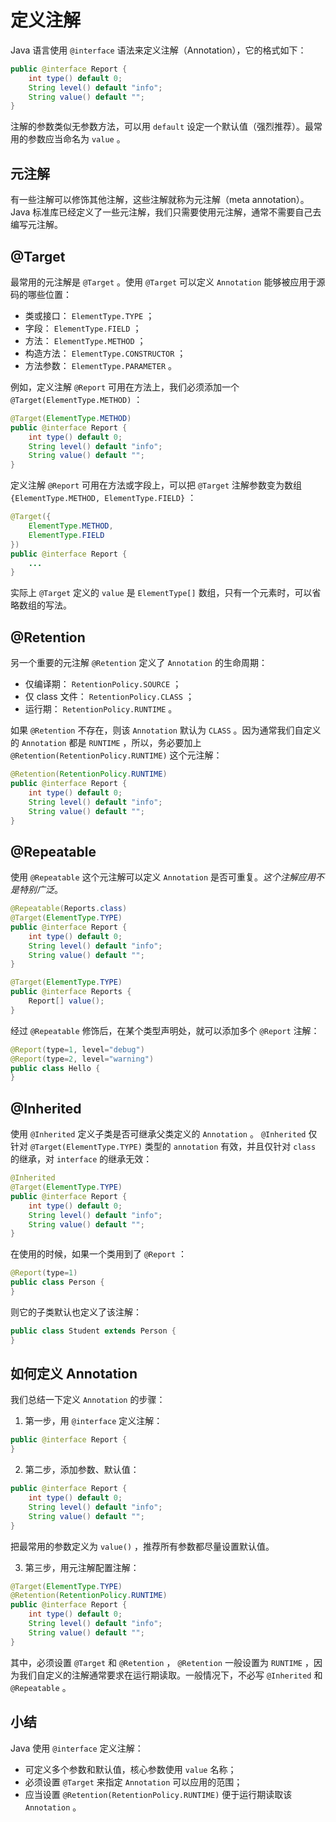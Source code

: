 # **定义注解**

Java 语言使用 `@interface` 语法来定义注解（Annotation），它的格式如下：

```java
public @interface Report {
    int type() default 0;
    String level() default "info";
    String value() default "";
}
```

注解的参数类似无参数方法，可以用 `default` 设定一个默认值（强烈推荐）。最常用的参数应当命名为 `value` 。

## 元注解

有一些注解可以修饰其他注解，这些注解就称为元注解（meta annotation）。Java 标准库已经定义了一些元注解，我们只需要使用元注解，通常不需要自己去编写元注解。


## @Target

最常用的元注解是 `@Target` 。使用 `@Target` 可以定义 `Annotation` 能够被应用于源码的哪些位置：

- 类或接口： `ElementType.TYPE` ；
- 字段： `ElementType.FIELD` ；
- 方法： `ElementType.METHOD` ；
- 构造方法： `ElementType.CONSTRUCTOR` ；
- 方法参数： `ElementType.PARAMETER` 。


例如，定义注解 `@Report` 可用在方法上，我们必须添加一个 `@Target(ElementType.METHOD)` ：

```java
@Target(ElementType.METHOD)
public @interface Report {
    int type() default 0;
    String level() default "info";
    String value() default "";
}
```

定义注解 `@Report` 可用在方法或字段上，可以把 `@Target` 注解参数变为数组 `{ElementType.METHOD, ElementType.FIELD}` ：

```java
@Target({
    ElementType.METHOD,
    ElementType.FIELD
})
public @interface Report {
    ...
}
```

实际上 `@Target` 定义的 `value` 是 `ElementType[]` 数组，只有一个元素时，可以省略数组的写法。


## @Retention

另一个重要的元注解 `@Retention` 定义了 `Annotation` 的生命周期：

- 仅编译期： `RetentionPolicy.SOURCE` ；
- 仅 class 文件： `RetentionPolicy.CLASS` ；
- 运行期： `RetentionPolicy.RUNTIME` 。


如果 `@Retention` 不存在，则该 `Annotation` 默认为 `CLASS` 。因为通常我们自定义的 `Annotation` 都是 `RUNTIME` ，所以，务必要加上 `@Retention(RetentionPolicy.RUNTIME)` 这个元注解：

```java
@Retention(RetentionPolicy.RUNTIME)
public @interface Report {
    int type() default 0;
    String level() default "info";
    String value() default "";
}
```

## @Repeatable

使用 `@Repeatable` 这个元注解可以定义 `Annotation` 是否可重复。*这个注解应用不是特别广泛*。

```java
@Repeatable(Reports.class)
@Target(ElementType.TYPE)
public @interface Report {
    int type() default 0;
    String level() default "info";
    String value() default "";
}

@Target(ElementType.TYPE)
public @interface Reports {
    Report[] value();
}
```

经过 `@Repeatable` 修饰后，在某个类型声明处，就可以添加多个 `@Report` 注解：

```java
@Report(type=1, level="debug")
@Report(type=2, level="warning")
public class Hello {
}
```


## @Inherited

使用 `@Inherited` 定义子类是否可继承父类定义的 `Annotation` 。 `@Inherited` 仅针对 `@Target(ElementType.TYPE)` 类型的 `annotation` 有效，并且仅针对 `class` 的继承，对 `interface` 的继承无效：


```java
@Inherited
@Target(ElementType.TYPE)
public @interface Report {
    int type() default 0;
    String level() default "info";
    String value() default "";
}
```

在使用的时候，如果一个类用到了 `@Report` ：

```java
@Report(type=1)
public class Person {
}
```

则它的子类默认也定义了该注解：

```java
public class Student extends Person {
}
```


## 如何定义 Annotation

我们总结一下定义 `Annotation` 的步骤：

1. 第一步，用 `@interface` 定义注解：

```java
public @interface Report {
}
```

2. 第二步，添加参数、默认值：

```java
public @interface Report {
    int type() default 0;
    String level() default "info";
    String value() default "";
}
```

把最常用的参数定义为 `value()` ，推荐所有参数都尽量设置默认值。

3. 第三步，用元注解配置注解：

```java
@Target(ElementType.TYPE)
@Retention(RetentionPolicy.RUNTIME)
public @interface Report {
    int type() default 0;
    String level() default "info";
    String value() default "";
}
```

其中，必须设置 `@Target` 和 `@Retention` ， `@Retention` 一般设置为 `RUNTIME` ，因为我们自定义的注解通常要求在运行期读取。一般情况下，不必写 `@Inherited` 和 `@Repeatable` 。

## 小结

Java 使用 `@interface` 定义注解：

- 可定义多个参数和默认值，核心参数使用 `value` 名称；
- 必须设置 `@Target` 来指定 `Annotation` 可以应用的范围；
- 应当设置 `@Retention(RetentionPolicy.RUNTIME)` 便于运行期读取该 `Annotation` 。

